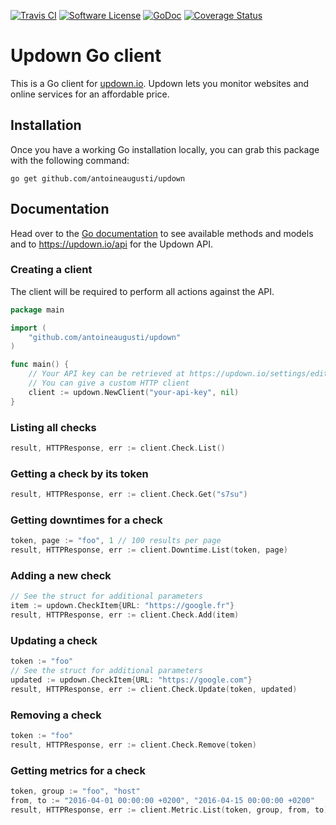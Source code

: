 [![Travis CI](https://img.shields.io/travis/AntoineAugusti/updown/master.svg?style=flat-square)](https://travis-ci.org/AntoineAugusti/updown)
[![Software License](https://img.shields.io/badge/License-MIT-orange.svg?style=flat-square)](https://github.com/AntoineAugusti/updown/blob/master/LICENSE.md)
[![GoDoc](https://img.shields.io/badge/godoc-reference-blue.svg?style=flat-square)](https://godoc.org/github.com/AntoineAugusti/updown)
[![Coverage Status](http://codecov.io/github/AntoineAugusti/updown/coverage.svg?branch=master)](http://codecov.io/github/AntoineAugusti/updown?branch=master)

# Updown Go client
This is a Go client for [updown.io](https://updown.io). Updown lets you monitor websites and online services for an affordable price.

## Installation
Once you have a working Go installation locally, you can grab this package with the following command:
```
go get github.com/antoineaugusti/updown
```

## Documentation
Head over to the [Go documentation](https://godoc.org/github.com/AntoineAugusti/updown) to see available methods and models and to https://updown.io/api for the Updown API.

### Creating a client
The client will be required to perform all actions against the API.
```go
package main

import (
    "github.com/antoineaugusti/updown"
)

func main() {
    // Your API key can be retrieved at https://updown.io/settings/edit
    // You can give a custom HTTP client
    client := updown.NewClient("your-api-key", nil)
}
```

### Listing all checks
```go
result, HTTPResponse, err := client.Check.List()
```

### Getting a check by its token
```go
result, HTTPResponse, err := client.Check.Get("s7su")
```

### Getting downtimes for a check
```go
token, page := "foo", 1 // 100 results per page
result, HTTPResponse, err := client.Downtime.List(token, page)
```

### Adding a new check
```go
// See the struct for additional parameters
item := updown.CheckItem{URL: "https://google.fr"}
result, HTTPResponse, err := client.Check.Add(item)
```

### Updating a check
```go
token := "foo"
// See the struct for additional parameters
updated := updown.CheckItem{URL: "https://google.com"}
result, HTTPResponse, err := client.Check.Update(token, updated)
```

### Removing a check
```go
token := "foo"
result, HTTPResponse, err := client.Check.Remove(token)
```

### Getting metrics for a check
```go
token, group := "foo", "host"
from, to := "2016-04-01 00:00:00 +0200", "2016-04-15 00:00:00 +0200"
result, HTTPResponse, err := client.Metric.List(token, group, from, to)
```
